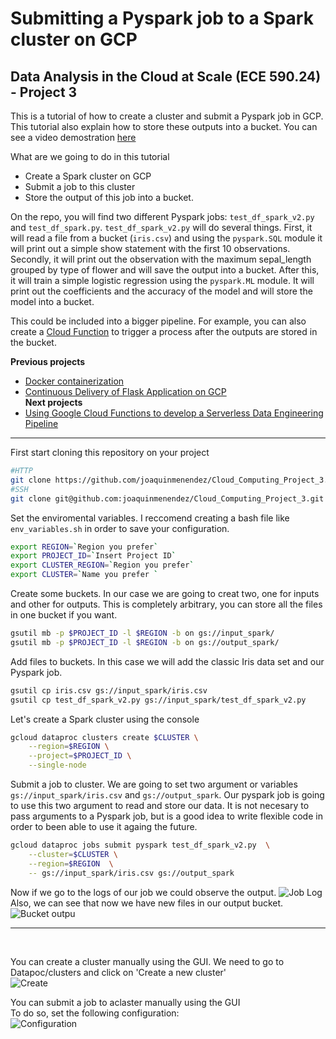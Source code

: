 # Submitting a Pyspark job to a Spark cluster on GCP
## Data Analysis in the Cloud at Scale (ECE 590.24) - Project 3

This is a tutorial of how to create a cluster and submit a Pyspark job in GCP. This tutorial also explain how to store these outputs into a bucket. You can see a video demostration [here]()

What are we going to do in this tutorial
- Create a Spark cluster on GCP
- Submit a job to this cluster
- Store the output of this job into a bucket.

On the repo, you will find two different Pyspark jobs: `test_df_spark_v2.py` and `test_df_spark.py`.  `test_df_spark_v2.py` will do several things. First, it will read a file from a bucket (`iris.csv`) and using the `pyspark.SQL` module it will print out a simple show statement with the first 10 observations. Secondly, it will print out the observation with the maximum sepal_length grouped by type of flower and will save the output into a bucket. After this, it will train a simple logistic regression using the `pyspark.ML` module. It will print out the coefficients and the accuracy of the model and will store the model into a bucket.

This could be included into a bigger pipeline. For example, you can also create a [Cloud Function](https://github.com/joaquinmenendez/Cloud_Computing_Project_4) to trigger a process after the outputs are stored in the bucket. 

**Previous projects**<br>
- [Docker containerization](https://github.com/joaquinmenendez/Cloud_Computing_Project_2)<br>
- [Continuous Delivery of Flask Application on GCP](https://github.com/joaquinmenendez/Cloud_Computing_Project_1)<br>
**Next projects**<br>
- [Using Google Cloud Functions to develop a Serverless Data Engineering Pipeline](https://github.com/joaquinmenendez/Cloud_Computing_Project_4)
---

First start cloning this repository on your project
```bash
#HTTP
git clone https://github.com/joaquinmenendez/Cloud_Computing_Project_3.git
#SSH
git clone git@github.com:joaquinmenendez/Cloud_Computing_Project_3.git
```

Set the enviromental variables. I reccomend creating a bash file like `env_variables.sh` in order to save your configuration.
```bash
export REGION=`Region you prefer`
export PROJECT_ID=`Insert Project ID`
export CLUSTER_REGION=`Region you prefer`
export CLUSTER=`Name you prefer `
```

Create  some buckets. In our case we are going to creat two, one for inputs and other for outputs. This is completely arbitrary, you can store all the files in one bucket if you want.
```bash
gsutil mb -p $PROJECT_ID -l $REGION -b on gs://input_spark/
gsutil mb -p $PROJECT_ID -l $REGION -b on gs://output_spark/
```

Add files to buckets. In this case we will add the classic Iris data set and our Pyspark job.
```bash
gsutil cp iris.csv gs://input_spark/iris.csv
gsutil cp test_df_spark_v2.py gs://input_spark/test_df_spark_v2.py
```

Let's create a Spark cluster using the console
```bash
gcloud dataproc clusters create $CLUSTER \
    --region=$REGION \
    --project=$PROJECT_ID \
    --single-node
```

Submit a job to cluster. We are going to set two argument or variables `gs://input_spark/iris.csv` and `gs://output_spark`. Our pyspark job is going to use this two argument to read and store our data. It is not necesary to pass arguments to a Pyspark job, but is a good idea to write flexible code in order to been able to use it againg the future.

```bash
gcloud dataproc jobs submit pyspark test_df_spark_v2.py  \
    --cluster=$CLUSTER \
    --region=$REGION  \
    -- gs://input_spark/iris.csv gs://output_spark
 ```
 Now if we go to the logs of our job we could observe the output.
 ![Job Log](https://user-images.githubusercontent.com/43391630/78952467-9ff34680-7aa3-11ea-8b45-9984cc375cd5.png)
  <br>
 Also, we can see that now we have new files in our output bucket. <br>
 ![Bucket outpu](https://user-images.githubusercontent.com/43391630/78952861-e85f3400-7aa4-11ea-84bb-ea997d960f6d.png)
 
 ---
 <br>
 
 You can create a cluster manually using the GUI. We need to go to Datapoc/clusters and click on 'Create a new cluster'<br>
 ![Create](https://user-images.githubusercontent.com/43391630/78735282-6510d780-7918-11ea-9800-b69b82b82d2a.png)
 
  
 You can submit a job to aclaster manually using the GUI<br> 
 To do so, set the following configuration: <br>
  ![Configuration](https://user-images.githubusercontent.com/43391630/78744927-d6f51b00-7930-11ea-8aab-e496fbc46b5f.png)
  
  

